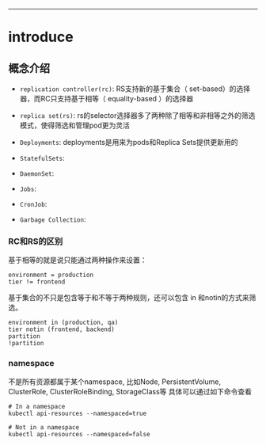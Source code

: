 ---
# introduce

## 概念介绍

* `replication controller(rc)`: RS支持新的基于集合（ set-based）的选择器，而RC只支持基于相等（ equality-based ）的选择器

* `replica set(rs)`: rs的selector选择器多了两种除了相等和非相等之外的筛选模式，使得筛选和管理pod更为灵活

* `Deployments`: deployments是用来为pods和Replica Sets提供更新用的

* `StatefulSets`:

* `DaemonSet`:

* `Jobs`: 

* `CronJob`: 

* `Garbage Collection`: 

### RC和RS的区别

基于相等的就是说只能通过两种操作来设置：

```
environment = production
tier != frontend
```

基于集合的不只是包含等于和不等于两种规则，还可以包含 in 和notin的方式来筛选。

```
environment in (production, qa)
tier notin (frontend, backend)
partition
!partition
```

### namespace

不是所有资源都属于某个namespace, 比如Node, PersistentVolume, ClusterRole, ClusterRoleBinding, StorageClass等
具体可以通过如下命令查看

```
# In a namespace
kubectl api-resources --namespaced=true

# Not in a namespace
kubectl api-resources --namespaced=false
```


